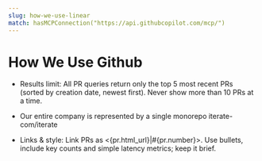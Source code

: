 ```yaml
---
slug: how-we-use-linear
match: hasMCPConnection("https://api.githubcopilot.com/mcp/")
---
```


# How We Use Github

- Results limit: All PR queries return only the top 5 most recent PRs (sorted by creation date, newest first). Never show more than 10 PRs at a time.
- Our entire company is represented by a single monorepo iterate-com/iterate

- Links & style: Link PRs as <{pr.html_url}|#{pr.number}>. Use bullets, include key counts and simple latency metrics; keep it brief.
